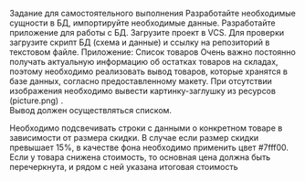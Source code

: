 Задание для самостоятельного выполнения
Разработайте необходимые сущности в БД, импортируйте необходимые данные. Разработайте приложение для работы с БД. Загрузите проект в VCS. 
Для проверки загрузите скрипт БД (схема и данные) и ссылку на репозиторий в текстовом файле.
Приложение: Список товаров
Очень  важно  постоянно  получать  актуальную  информацию  об  остатках  товаров  на  складах,   поэтому  необходимо  реализовать  вывод  товаров,   которые  хранятся  в  базе  данных,   согласно  предоставленному  макету.   При  отсутствии  изображения  необходимо  вывести  картинку-заглушку  из  ресурсов  (picture.png) .   
Вывод  должен  осуществляться  списком.
 
Необходимо  подсвечивать  строки  с  данными  о  конкретном  товаре  в  зависимости  от  размера скидки.   В  случае  если  размер скидки превышает 15%,   в  качестве  фона  необходимо  применить  цвет  #7fff00.  Если у товара снижена стоимость, то основная цена должна быть перечеркнута, и рядом с ней указана итоговая стоимость
